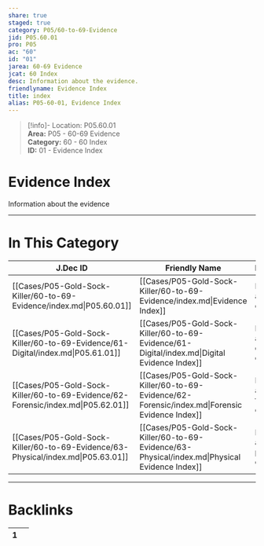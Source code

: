 ```yaml
---  
share: true  
staged: true  
category: P05/60-to-69-Evidence  
jid: P05.60.01  
pro: P05  
ac: "60"  
id: "01"  
jarea: 60-69 Evidence  
jcat: 60 Index  
desc: Information about the evidence.  
friendlyname: Evidence Index  
title: index  
alias: P05-60-01, Evidence Index  
---  
```

  
>[!info]- Location: P05.60.01  
>**Area:** P05 - 60-69 Evidence  
>**Category:** 60 - 60 Index  
>**ID:** 01 - Evidence Index  
  
# Evidence Index  
  
Information about the evidence  
  
  
  
---  
# In This Category  
  
| J.Dec ID                                                                         | Friendly Name                                                                                  | Description                              |  
| -------------------------------------------------------------------------------- | ---------------------------------------------------------------------------------------------- | ---------------------------------------- |  
| [[Cases/P05-Gold-Sock-Killer/60-to-69-Evidence/index.md\|P05.60.01]]             | [[Cases/P05-Gold-Sock-Killer/60-to-69-Evidence/index.md\|Evidence Index]]                      | Information about the evidence.          |  
| [[Cases/P05-Gold-Sock-Killer/60-to-69-Evidence/61-Digital/index.md\|P05.61.01]]  | [[Cases/P05-Gold-Sock-Killer/60-to-69-Evidence/61-Digital/index.md\|Digital Evidence Index]]   | Information about the digital evidence.  |  
| [[Cases/P05-Gold-Sock-Killer/60-to-69-Evidence/62-Forensic/index.md\|P05.62.01]] | [[Cases/P05-Gold-Sock-Killer/60-to-69-Evidence/62-Forensic/index.md\|Forensic Evidence Index]] | Information about the forensic evidence. |  
| [[Cases/P05-Gold-Sock-Killer/60-to-69-Evidence/63-Physical/index.md\|P05.63.01]] | [[Cases/P05-Gold-Sock-Killer/60-to-69-Evidence/63-Physical/index.md\|Physical Evidence Index]] | Information about the physical evidence  |  
  
  
---  
# Backlinks  
<div><table class="dataview table-view-table"><thead class="table-view-thead"><tr class="table-view-tr-header"><th class="table-view-th"><span></span><span class="dataview small-text">1</span></th><th class="table-view-th"><span></span></th></tr></thead><tbody class="table-view-tbody"></tbody></table></div>